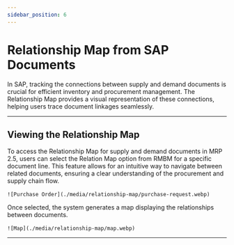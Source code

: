 ```yaml
---
sidebar_position: 6
---
```


# Relationship Map from SAP Documents

In SAP, tracking the connections between supply and demand documents is crucial for efficient inventory and procurement management. The Relationship Map provides a visual representation of these connections, helping users trace document linkages seamlessly.

---

## Viewing the Relationship Map

To access the Relationship Map for supply and demand documents in MRP 2.5, users can select the Relation Map option from RMBM for a specific document line. This feature allows for an intuitive way to navigate between related documents, ensuring a clear understanding of the procurement and supply chain flow.

    ![Purchase Order](./media/relationship-map/purchase-request.webp)

Once selected, the system generates a map displaying the relationships between documents.

    ![Map](./media/relationship-map/map.webp)

---
